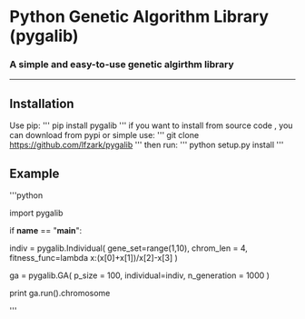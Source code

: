 Python Genetic Algorithm Library (pygalib) 
======================= 
### A simple and easy-to-use genetic algirthm library 

---- 

## Installation 
Use pip: 
''' 
pip install pygalib 
''' 
if you want to install from source code , you can download from pypi or simple use: 
''' 
git clone https://github.com/lfzark/pygalib 
''' 
then run: 
''' 
python setup.py install 
''' 

## Example 
'''python 

import pygalib 

if __name__ == "__main__": 

indiv = pygalib.Individual( 
gene_set=range(1,10), 
chrom_len = 4, 
fitness_func=lambda x:(x[0]+x[1])/x[2]-x[3] 
) 

ga = pygalib.GA( 
p_size = 100, 
individual=indiv, 
n_generation = 1000 
) 

print ga.run().chromosome 



'''  
